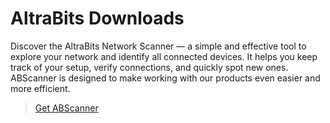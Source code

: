 # AltraBits Downloads

Discover the AltraBits Network Scanner — a simple and effective tool to explore your network and identify all connected devices. It helps you keep track of your
setup, verify connections, and quickly spot new ones. ABScanner is designed to make working with our products even easier and more efficient.
> [Get ABScanner](https://github.com/altrabits/ABScanner/tree/master/App/ABScanner.exe)